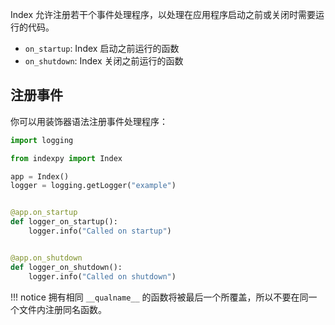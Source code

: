 Index 允许注册若干个事件处理程序，以处理在应用程序启动之前或关闭时需要运行的代码。

* `on_startup`: Index 启动之前运行的函数
* `on_shutdown`: Index 关闭之前运行的函数

## 注册事件

你可以用装饰器语法注册事件处理程序：

```python
import logging

from indexpy import Index

app = Index()
logger = logging.getLogger("example")


@app.on_startup
def logger_on_startup():
    logger.info("Called on startup")


@app.on_shutdown
def logger_on_shutdown():
    logger.info("Called on shutdown")
```

!!! notice
    拥有相同 `__qualname__` 的函数将被最后一个所覆盖，所以不要在同一个文件内注册同名函数。


